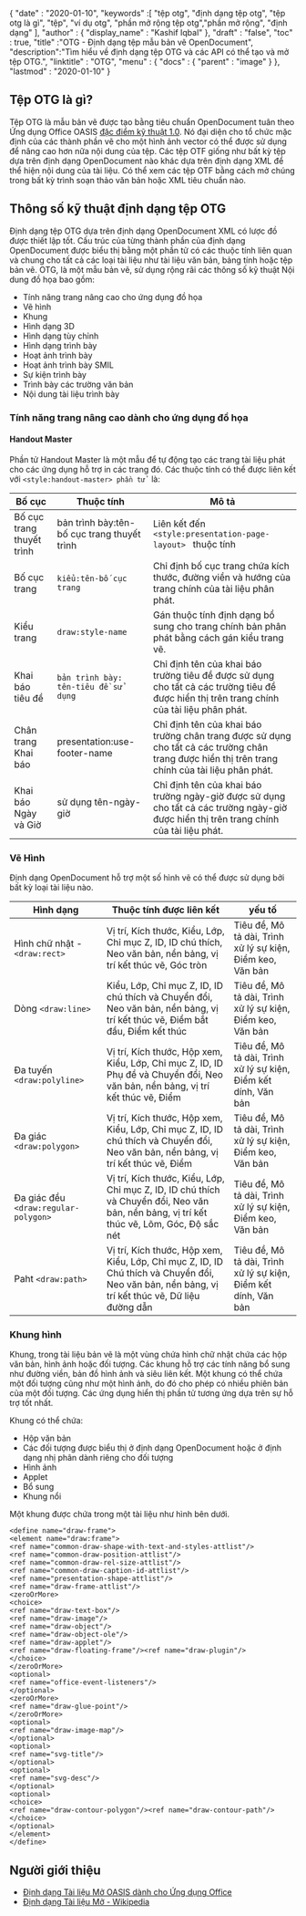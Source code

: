 {
  "date" : "2020-01-10",
  "keywords" :[ "tệp otg", "định dạng tệp otg", "tệp otg là gì", "tệp", "ví dụ otg", "phần mở rộng tệp otg","phần mở rộng", "định dạng" ],
  "author" : {
    "display_name" : "Kashif Iqbal"
},
  "draft" : "false",
  "toc" : true,
  "title" :"OTG - Định dạng tệp mẫu bản vẽ OpenDocument",
  "description":"Tìm hiểu về định dạng tệp OTG và các API có thể tạo và mở tệp OTG.",
  "linktitle" : "OTG",
  "menu" : {
    "docs" : {
      "parent" : "image"
}
},
  "lastmod" : "2020-01-10"
}

## Tệp OTG là gì?

Tệp OTG là mẫu bản vẽ được tạo bằng tiêu chuẩn OpenDocument tuân theo Ứng dụng Office OASIS [đặc điểm kỹ thuật 1.0](https://www.oasis-open.org/committees/download.php/12572/OpenDocument-v1.0-os.pdf). Nó đại diện cho tổ chức mặc định của các thành phần vẽ cho một hình ảnh vector có thể được sử dụng để nâng cao hơn nữa nội dung của tệp. Các tệp OTF giống như bất kỳ tệp dựa trên định dạng OpenDocument nào khác dựa trên định dạng XML để thể hiện nội dung của tài liệu. Có thể xem các tệp OTF bằng cách mở chúng trong bất kỳ trình soạn thảo văn bản hoặc XML tiêu chuẩn nào.

## Thông số kỹ thuật định dạng tệp OTG ##

Định dạng tệp OTG dựa trên định dạng OpenDocument XML có lược đồ được thiết lập tốt. Cấu trúc của từng thành phần của định dạng OpenDocument được biểu thị bằng một phần tử có các thuộc tính liên quan và chung cho tất cả các loại tài liệu như tài liệu văn bản, bảng tính hoặc tệp bản vẽ. OTG, là một mẫu bản vẽ, sử dụng rộng rãi các thông số kỹ thuật Nội dung đồ họa bao gồm:

* Tính năng trang nâng cao cho ứng dụng đồ họa
* Vẽ hình
* Khung
* Hình dạng 3D
* Hình dạng tùy chỉnh
* Hình dạng trình bày
* Hoạt ảnh trình bày
* Hoạt ảnh trình bày SMIL
* Sự kiện trình bày
* Trình bày các trường văn bản
* Nội dung tài liệu trình bày

### Tính năng trang nâng cao dành cho ứng dụng đồ họa ###
#### Handout Master ####

Phần tử Handout Master là một mẫu để tự động tạo các trang tài liệu phát cho các ứng dụng hỗ trợ in các trang đó.
Các thuộc tính có thể được liên kết với `<style:handout-master> phần tử ` là:

|Bố cục|Thuộc tính|Mô tả
---|---|---|
|Bố cục trang thuyết trình|bản trình bày:tên-bố cục trang thuyết trình|Liên kết đến `<style:presentation-page-layout> ` thuộc tính
|Bố cục trang|`kiểu:tên-bố cục trang` | Chỉ định bố cục trang chứa kích thước, đường viền và hướng của trang chính của tài liệu phân phát.
|Kiểu trang|`draw:style-name`|Gán thuộc tính định dạng bổ sung cho trang chính bản phân phát bằng cách gán kiểu trang vẽ.|
|Khai báo tiêu đề| `bản trình bày: tên-tiêu đề sử dụng`| Chỉ định tên của khai báo trường tiêu đề được sử dụng cho tất cả các trường tiêu đề được hiển thị trên trang chính của tài liệu phân phát.
|Chân trang Khai báo| presentation:use-footer-name|Chỉ định tên của khai báo trường chân trang được sử dụng cho tất cả các trường chân trang được hiển thị trên trang chính của tài liệu phân phát.
|Khai báo Ngày và Giờ|sử dụng tên-ngày-giờ|Chỉ định tên của khai báo trường ngày-giờ được sử dụng cho tất cả các trường ngày-giờ được hiển thị trên trang chính của tài liệu phát.

### Vẽ Hình ###
Định dạng OpenDocument hỗ trợ một số hình vẽ có thể được sử dụng bởi bất kỳ loại tài liệu nào.

|Hình dạng|Thuộc tính được liên kết| yếu tố
---|---|---|
Hình chữ nhật - `<draw:rect> `|Vị trí, Kích thước, Kiểu, Lớp, Chỉ mục Z, ID, ID chú thích, Neo văn bản, nền bảng, vị trí kết thúc vẽ, Góc tròn|Tiêu đề, Mô tả dài, Trình xử lý sự kiện, Điểm keo, Văn bản
Dòng `<draw:line> `|Kiểu, Lớp, Chỉ mục Z, ID, ID chú thích và Chuyển đổi, Neo văn bản, nền bảng, vị trí kết thúc vẽ, Điểm bắt đầu, Điểm kết thúc|Tiêu đề, Mô tả dài, Trình xử lý sự kiện, Điểm keo, Văn bản
Đa tuyến `<draw:polyline> `| Vị trí, Kích thước, Hộp xem, Kiểu, Lớp, Chỉ mục Z, ID, ID Phụ đề và Chuyển đổi, Neo văn bản, nền bảng, vị trí kết thúc vẽ, Điểm| Tiêu đề, Mô tả dài, Trình xử lý sự kiện, Điểm kết dính, Văn bản
Đa giác `<draw:polygon> `|Vị trí, Kích thước, Hộp xem, Kiểu, Lớp, Chỉ mục Z, ID, ID chú thích và Chuyển đổi, Neo văn bản, nền bảng, vị trí kết thúc vẽ, Điểm|Tiêu đề, Mô tả dài, Trình xử lý sự kiện, Điểm keo, Văn bản
|Đa giác đều `<draw:regular-polygon> `|Vị trí, Kích thước, Kiểu, Lớp, Chỉ mục Z, ID, ID chú thích và Chuyển đổi, Neo văn bản, nền bảng, vị trí kết thúc vẽ, Lõm, Góc, Độ sắc nét|Tiêu đề, Mô tả dài, Trình xử lý sự kiện, Điểm keo, Văn bản
|Paht `<draw:path> `|Vị trí, Kích thước, Hộp xem, Kiểu, Lớp, Chỉ mục Z, ID, ID Chú thích và Chuyển đổi, Neo văn bản, nền bảng, vị trí kết thúc vẽ, Dữ liệu đường dẫn| Tiêu đề, Mô tả dài, Trình xử lý sự kiện, Điểm kết dính, Văn bản

### Khung hình ###
Khung, trong tài liệu bản vẽ là một vùng chứa hình chữ nhật chứa các hộp văn bản, hình ảnh hoặc đối tượng. Các khung hỗ trợ các tính năng bổ sung như đường viền, bản đồ hình ảnh và siêu liên kết. Một khung có thể chứa một đối tượng cũng như một hình ảnh, do đó cho phép có nhiều phiên bản của một đối tượng. Các ứng dụng hiển thị phần tử tương ứng dựa trên sự hỗ trợ tốt nhất.

Khung có thể chứa:
* Hộp văn bản
* Các đối tượng được biểu thị ở định dạng OpenDocument hoặc ở định dạng nhị phân dành riêng cho đối tượng
* Hình ảnh
* Applet
* Bổ sung
* Khung nổi

Một khung được chứa trong một tài liệu như hình bên dưới.

```
<define name="draw-frame">
<element name="draw:frame">
<ref name="common-draw-shape-with-text-and-styles-attlist"/>
<ref name="common-draw-position-attlist"/>
<ref name="common-draw-rel-size-attlist"/>
<ref name="common-draw-caption-id-attlist"/>
<ref name="presentation-shape-attlist"/>
<ref name="draw-frame-attlist"/>
<zeroOrMore>
<choice>
<ref name="draw-text-box"/>
<ref name="draw-image"/>
<ref name="draw-object"/>
<ref name="draw-object-ole"/>
<ref name="draw-applet"/>
<ref name="draw-floating-frame"/><ref name="draw-plugin"/>
</choice>
</zeroOrMore>
<optional>
<ref name="office-event-listeners"/>
</optional>
<zeroOrMore>
<ref name="draw-glue-point"/>
</zeroOrMore>
<optional>
<ref name="draw-image-map"/>
</optional>
<optional>
<ref name="svg-title"/>
</optional>
<optional>
<ref name="svg-desc"/>
</optional>
<optional>
<choice>
<ref name="draw-contour-polygon"/><ref name="draw-contour-path"/>
</choice>
</optional>
</element>
</define>
```

## Người giới thiệu ##
* [Định dạng Tài liệu Mở OASIS dành cho Ứng dụng Office](https://www.oasis-open.org/committees/tc_home.php?wg_abrev=office)
* [Định dạng Tài liệu Mở - Wikipedia](https://en.wikipedia.org/wiki/OpenDocument)

